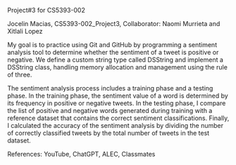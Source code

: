 Project#3 for CS5393-002

Jocelin Macias, CS5393-002_Project3, Collaborator: Naomi Murrieta and Xitlali Lopez

My goal is to practice using Git and GitHub by programming a sentiment analysis tool to determine whether the sentiment of a tweet is positive or negative. We define a custom string type called DSString and implement a DSString class, handling memory allocation and management using the rule of three.

The sentiment analysis process includes a training phase and a testing phase. In the training phase, the sentiment value of a word is determined by its frequency in positive or negative tweets. In the testing phase, I compare the list of positive and negative words generated during training with a reference dataset that contains the correct sentiment classifications. Finally, I calculated the accuracy of the sentiment analysis by dividing the number of correctly classified tweets by the total number of tweets in the test dataset.

References: YouTube, ChatGPT, ALEC, Classmates 
